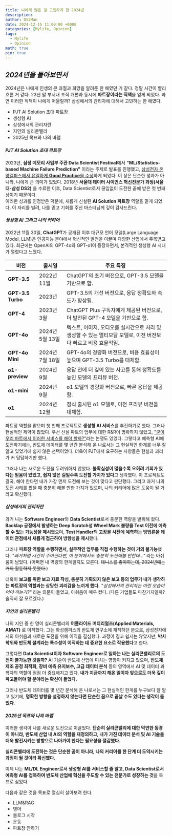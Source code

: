 ```yaml
---
title: 나에게 많은 걸 고민하게 한 2024년
description: 
author: DS2Man
date: 2024-12-15 11:00:00 +0000
categories: [Mylife, Opinion]
tags:
  - Mylife
  - Opinion
math: true
pin: true
---
```


## *2024년을  돌아보면서*

<!--
https://github.com/Team-Neighborhood/I-want-to-study-Data-Science/wiki/데이터-분야의-직군-소개
-->

2024년은 나에게 인생의 큰 좌절과 희망을 알려준 한 해였던 거 같다. 정말 시간이 빨리 흐른 거 같다. 23년 말 부서내 조직 개편과 동시에 **파트장이라는 직책**을 얻게 되었다. 과연 이러한 직책이 나에게 어울릴까? 삼성에서의 관리자에 대해서 고민하는 한 해였다.

- PJT AI Solution 초대 파트장
- 생성형 AI
- 삼성에서의 관리자란
- 지인의 실리콘밸리
- 2025년 목표와 나의 바램

#### *PJT AI Solution 초대 파트장*

2023년, **삼성 메모리 사업부 주관 Data Scientist Festival**에서 **"ML/Statistics-based Machine Failure Prediction"** 이라는 주제로 발표를 진행했고, <ins>삼성전자 온양캠퍼스에서 유일하게 **Good Practice**을 수상</ins>하게 되었다. 이 상은 단순한 성과가 아니라, 나에게 큰 의미가 있었다. 2018년 **서울대 데이터 사이언스 혁신전문가 과정(서울대-삼성 DS2)** 을 수료한 이후, Data Scientist로서 끊임없이 도전한 끝에 받은 첫 번째 상이기 때문이다.    
이러한 성과를 인정받은 덕분에, 새롭게 신설된 **AI Solution 파트장** 역할을 맡게 되었다. 이 자리를 빌려, 나를 믿고 기회를 주신 마스터님께 깊이 감사드린다.

#### *생성형 AI 그리고 나의 커리어*

2022년 11월 30일, **ChatGPT**가 공개된 이후 대규모 언어 모델(Large Language Model, LLM)은 인공지능 분야에서 혁신적인 발전을 이끌며 다양한 산업에서 주목받고 있다. 최근에는 OpenAI의 GPT-4o와 GPT-o1이 등장하면서, 본격적인 생성형 AI 시대가 열렸다고 느꼈다.

|**버전**|**출시일**|**주요 특징**|
|---|---|---|
|**GPT-3.5**|2022년 11월|ChatGPT의 초기 버전으로, GPT-3.5 모델을 기반으로 함.|
|**GPT-3.5 Turbo**|2023년|GPT-3.5의 개선 버전으로, 응답 정확도와 속도가 향상됨.|
|**GPT-4**|2023년 3월|ChatGPT Plus 구독자에게 제공된 버전으로, 더 발전된 GPT-4 모델을 기반으로 함.|
|**GPT-4o**|2024년 5월 13일|텍스트, 이미지, 오디오를 실시간으로 처리 및 생성할 수 있는 멀티모달 모델로, 이전 버전보다 빠르고 비용 효율적임.|
|**GPT-4o Mini**|2024년 7월 18일|GPT-4o의 경량화 버전으로, 비용 효율성이 높으며 GPT-3.5 Turbo를 대체함.|
|**o1-preview**|2024년 9월|응답 전에 더 깊이 있는 사고를 통해 정확도를 높인 모델의 프리뷰 버전.|
|**o1-mini**|2024년 9월|o1 모델의 경량화 버전으로, 빠른 응답을 제공함.|
|**o1**|2024년 12월|정식 출시된 o1 모델로, 이전 프리뷰 버전을 대체함.|

파트장 역할을 맡으며 첫 번째 프로젝트로 **생성형 AI 서비스**를 추진하기로 했다. 그러나 현실적인 제약이 많았다. 우선 신설 파트의 업무에 대한 R&R이 명확하지 않았고, <ins>"굳이 우리 파트에서 이러한 서비스를 해야 할까?"</ins>라는 논쟁도 있었다.  그렇다고 예측형 AI에 도전하기에는, 반도체 데이터를 몇 년간 분석해 온 나로서는 그 현실적인 한계를 너무 잘 알고 있었기에 쉽지 않은 선택이었다. 더욱이 PJT에서 요구하는 사항들은 현실과 괴리가 커 답답하기만 했다.     

그러나 나는 새로운 도전을 두려워하지 않았다. **불확실성이 많을수록 오히려 기회가 있다는 믿음이 있었고, 쉽지 않은 길일수록 도전할 가치가 있다**고 생각했다. 이 프로젝트도 결국, 해야 한다면 내가 가장 먼저 도전해 보는 것이 맞다고 판단했다. 그리고 과거 나의 도전 사례를 봤을 때 충분히 해볼 만한 가치가 있으며, 나의 커리어에 많은 도움이 될 거라고 확신했다.

#### *삼성에서의 관리자란*

과거 나는 **Software Engineer**와 **Data Scientist**로서 충분한 역량을 발휘해 왔다. **Backlap 공정에서 발생하는 Deep Scratch성 Wheel Mark 불량을 Test 이전에 예측할 수 있는 가능성을 제시**했으며, **Test Handler의 고장을 사전에 예측하는 방법론을 데이터 관점에서 새롭게 접근하여 방향성을 제시**했다.

그러나 **파트장 역할을 수행하면서, 실무적인 업무를 직접 수행하는 것이 거의 불가능**했다. _"과거처럼 시간이 주어진다면, 이 분야에서도 충분히 도전해볼 만한데..."_ 라는 아쉬움이 남았다. (어쩌면 내 역량의 한계일지도 모른다. ~~테니스를 좋아하는데, 2024년에는 거의 활동하지 못했다.~~)

더욱이 **보고를 위한 보고 자료 작성, 충분히 기획되지 않은 보고 등의 업무가 내가 생각하는 파트장의 역할과는 상당한 괴리감을 느끼게 했다.** _"삼성에서의 관리자는 이런 모습이어야 하는가?"_ 라는 의문이 들었고, 아쉬움이 매우 컸다. (다른 기업들도 마찬가지일까? 솔직히 잘 모르겠다.)

#### *지인의 실리콘밸리*

나의 지인 중 한 명이 실리콘밸리의 **어플라이드 머티리얼즈(Applied Materials, AMAT)** 로 이직했다. 그는 화성캠퍼스의 반도체 연구소에 재직하던 분으로, 삼성전자에서의 아쉬움과 새로운 도전을 위해 이직을 결심했다. 과정이 결코 쉽지는 않았지만, **박사 학위와 반도체 설계라는 특수성이 이직하는 데 중요한 요소로 작용했다**고 한다.

그렇다면 **Data Scientist이자 Software Engineer로 일하는 나는 실리콘밸리로의 도전이 불가능한 것일까?** AI 기술이 반도체 산업에 미치는 영향이 커지고 있으며, **반도체 제조 공정 최적화, 장비 예측 유지보수, 고급 데이터 분석** 등의 영역에서 AI 및 데이터 과학자의 역할이 점점 더 중요해지고 있다. **내가 지금까지 해온 일이자 앞으로도 더욱 깊이 파고들어야 할 분야라는 확신이 들었다.**

그러나 반도체 데이터를 몇 년간 분석해 온 나로서는 그 현실적인 한계를 누구보다 잘 알고 있기에, **명확한 방향을 설정하지 않는다면 단순한 꿈으로 끝날 수도 있다는 생각이 들었다.** 

#### *2025년 목표와 나의 바램*

이러한 생각이 나를 새로운 도전으로 이끌었다. **단순히 실리콘밸리에 대한 막연한 동경이 아니라, 반도체 산업 내 AI의 역할을 재정의하고, 내가 가진 데이터 분석 및 AI 기술을 더욱 발전시키는 방향으로 나아가야 한다는 필요성을 절감했다.**

**실리콘밸리에 도전하는 것은 단순한 꿈이 아니라, 나의 커리어를 한 단계 더 도약시키는 과정이 될 것이라 확신했다.**

이제 나는 **ML/DL Engineer로서 생성형 AI를 서비스할 줄 알고, Data Scientist로서 예측형 AI를 접목하여 반도체 산업에 혁신을 주도할 수 있는 전문가로 성장하는 것**을 목표로 삼았다.

다음과 같은 것을 목표로 열심히 살아보려 한다.

- LLM&RAG
- 영어
- 블로그 시작
- 운동
- 파트장 안하기
